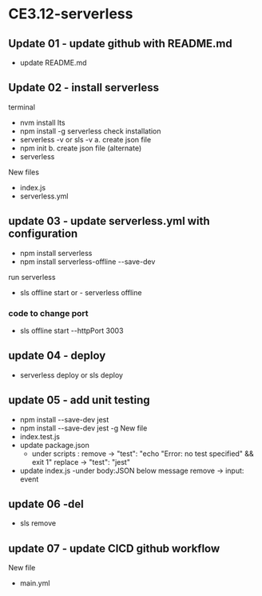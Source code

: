 # CE3.12-serverless

## Update 01 - update github with README.md
- update README.md
## Update 02 - install serverless
terminal 
- nvm install lts 
- npm install -g serverless
check installation 
- serverless -v or sls -v
a. create json file
- npm init
b. create json file (alternate)
- serverless

New files
- index.js
- serverless.yml

## update 03 - update serverless.yml with configuration
- npm install serverless
- npm install serverless-offline --save-dev

run serverless
- sls offline start or - serverless offline
### code to change port 
- sls offline start --httpPort 3003

## update 04 - deploy
- serverless deploy or sls deploy

## update 05 - add unit testing
- npm install --save-dev jest
- npm install --save-dev jest -g <for global>
New file
- index.test.js
- update package.json 
    - under scripts : 
    remove -> "test": "echo \"Error: no test specified\" && exit 1"
    replace -> "test": "jest"
- update index.js
   -under body:JSON below message
    remove -> input: event

## update 06 -del 
- sls remove

## update 07 - update CICD github workflow
New file
- main.yml
